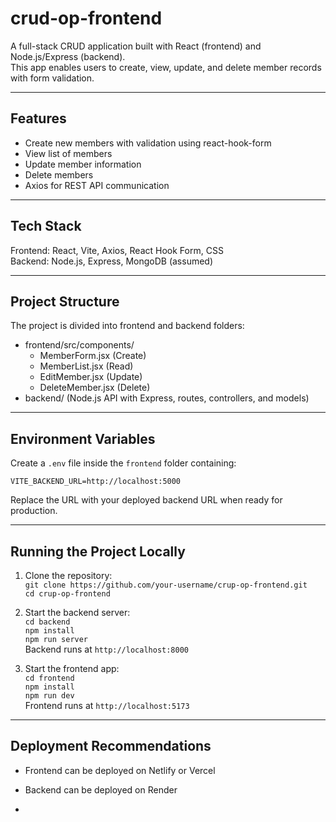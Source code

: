 # crud-op-frontend

A full-stack CRUD application built with React (frontend) and Node.js/Express (backend).  
This app enables users to create, view, update, and delete member records with form validation.

---

## Features

- Create new members with validation using react-hook-form  
- View list of members  
- Update member information  
- Delete members  
- Axios for REST API communication  

---

## Tech Stack

Frontend: React, Vite, Axios, React Hook Form, CSS  
Backend: Node.js, Express, MongoDB (assumed)  

---

## Project Structure

The project is divided into frontend and backend folders:

- frontend/src/components/  
  - MemberForm.jsx (Create)  
  - MemberList.jsx (Read)  
  - EditMember.jsx (Update)  
  - DeleteMember.jsx (Delete)  
- backend/ (Node.js API with Express, routes, controllers, and models)  

---

## Environment Variables

Create a `.env` file inside the `frontend` folder containing:

`VITE_BACKEND_URL=http://localhost:5000`

Replace the URL with your deployed backend URL when ready for production.

---

## Running the Project Locally

1. Clone the repository:  
`git clone https://github.com/your-username/crup-op-frontend.git`  
`cd crup-op-frontend`

3. Start the backend server:  
`cd backend`  
`npm install`  
`npm run server`  
Backend runs at `http://localhost:8000`

4. Start the frontend app:  
`cd frontend`  
`npm install`  
`npm run dev`  
Frontend runs at `http://localhost:5173`

---

## Deployment Recommendations

- Frontend can be deployed on Netlify or Vercel  
- Backend can be deployed on Render 


-


